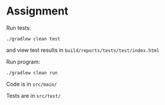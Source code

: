 # Assignment

Run tests:

    ./gradlew clean test

and view test results in `build/reports/tests/test/index.html`

Run program:

    ./gradlew clean run

Code is in `src/main/`

Tests are in `src/test/`
